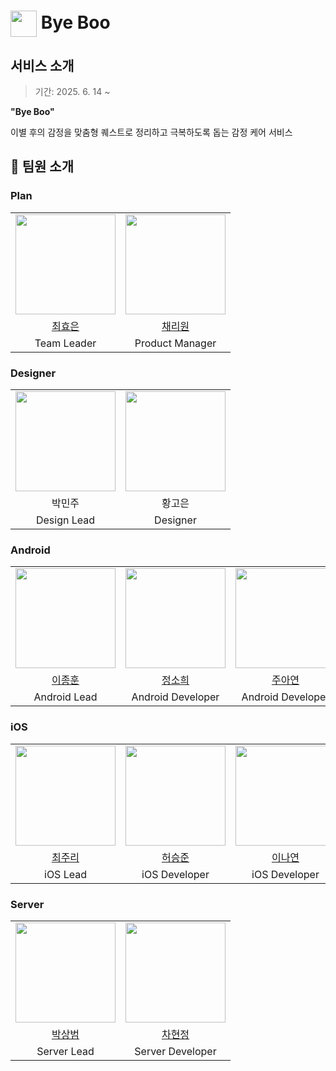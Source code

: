 # <img src="https://github.com/user-attachments/assets/4571f8fd-8b93-44ce-b1d6-48fac7655bad" style="height: 1.5em; vertical-align: middle;"> Bye Boo

##  서비스 소개
> 기간: 2025. 6. 14 ~ 

**"Bye Boo"**

이별 후의 감정을 맞춤형 퀘스트로 정리하고 극복하도록 돕는 감정 케어 서비스

</div>

## 👥 팀원 소개

### Plan

<table>
  <tr>
    <td align="center"><img src="https://github.com/Hyonning.png" width="160"></td>
    <td align="center"><img src="https://github.com/cherry-p0p.png" width="160"></td>
  </tr>
  <tr>
    <td align="center"><a href="https://github.com/Hyonning">최효은</td>
    <td align="center"><a href="https://github.com/cherry-p0p">채리원</td>
  </tr>
    <tr>
      <td align="center">Team Leader</td>
      <td align="center">Product Manager</td>
    </tr>
  </tr>
</table>

### Designer

<table>
  <tr>
    <td align="center"><img src="https://github.com/" width="160"></td>
    <td align="center"><img src="https://github.com/" width="160"></td>
  </tr>
  <tr>
    <td align="center">박민주</td>
    <td align="center">황고은</td>
  </tr>
    <tr>
      <td align="center">Design Lead</td>
      <td align="center">Designer</td>
    </tr>
  </tr>
</table>

### Android

<table>
  <tr>
    <td align="center"><img src="https://github.com/fredleeJH.png" width="160"></td>
    <td align="center"><img src="https://github.com/sohee6989.png" width="160"></td>
    <td align="center"><img src="https://github.com/znayeonzn.png" width="160"></td>
  </tr>
  <tr>
    <td align="center"><a href="https://github.com/fredleeJH">이종훈</td>
    <td align="center"><a href="https://github.com/sohee6989">정소희</td>
    <td align="center"><a href="https://github.com/znayeonzn">주아연</td>
  </tr>
    <tr>
    <td align="center">Android Lead</td>
    <td align="center">Android Developer</td>
    <td align="center">Android Developer</td>
  </tr>
</table>

### iOS

<table>
  <tr>
    <td align="center"><img src="https://github.com/juri123123.png" width="160"></td>
    <td align="center"><img src="https://github.com/dev-domo.png" width="160"></td>
    <td align="center"><img src="https://github.com/y-eonee.png" width="160"></td>
  </tr>
  <tr>
    <td align="center"><a href="https://github.com/juri123123">최주리</td>
    <td align="center"><a href="https://github.com/dev-domo">허승준</td>
    <td align="center"><a href="https://github.com/y-eonee">이나연</td>
  </tr>
    <tr>
    <td align="center">iOS Lead</td>
    <td align="center">iOS Developer</td>
    <td align="center">iOS Developer</td>
  </tr>
</table>
      
### Server

<table>
  <tr>
    <td align="center"><img src="https://github.com/ssangbaam.png" width="160"></td>
    <td align="center"><img src="https://github.com/jeong724.png" width="160"></td>
  </tr>
  <tr>
    <td align="center"><a href="https://github.com/ssangbaam">박상범</td>
    <td align="center"><a href="https://github.com/jeong724">차현정</td>
  </tr>
    <tr>
      <td align="center">Server Lead</td>
      <td align="center">Server Developer</td>
    </tr>
  </tr>
</table>
